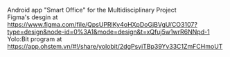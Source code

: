 Android app "Smart Office" for the Multidisciplinary Project \
Figma's desgin at https://www.figma.com/file/QpsUPRlKy4oHXpDoGjBVgU/CO3107?type=design&node-id=0%3A1&mode=design&t=xQfuj5w1wrR6NNpd-1 \
Yolo:Bit program at https://app.ohstem.vn/#!/share/yolobit/2dgPsyiTBp39Yv33C1ZmFCHmoUT
